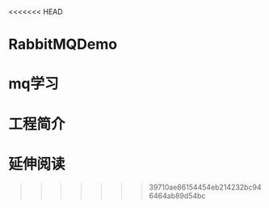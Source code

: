 <<<<<<< HEAD
# RabbitMQDemo
mq学习
=======
# 工程简介

# 延伸阅读

>>>>>>> 39710ae86154454eb214232bc946464ab89d54bc
